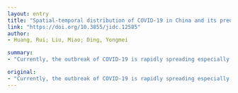 ```yaml
---
layout: entry
title: "Spatial-temporal distribution of COVID-19 in China and its prediction: A data-driven modeling analysis"
link: "https://doi.org/10.3855/jidc.12585"
author:
- Huang, Rui; Liu, Miao; Ding, Yongmei

summary:
- "Currently, the outbreak of COVID-19 is rapidly spreading especially in Wuhan city. The virus is spatially dependent and mainly spread from Hubei Province in Central China to neighbouring areas. Logistic model was employed according to the trend of available data. We also calculated the reproduction number R0 for the range of [2.23, 2.51] via SEIR model."

original:
- "Currently, the outbreak of COVID-19 is rapidly spreading especially in Wuhan city, and threatens 14 million people in central China. In the present study we applied the Moran index, a strong statistical tool, to the spatial panel to show that COVID-19 infection is spatially dependent and mainly spread from Hubei Province in Central China to neighbouring areas. Logistic model was employed according to the trend of available data, which shows the difference between Hubei Province and outside of it. We also calculated the reproduction number R0 for the range of [2.23, 2.51] via SEIR model. The measures to reduce or prevent the virus spread should be implemented, and we expect our data-driven modeling analysis providing some insights to identify and prepare for the future virus control."
---
```


